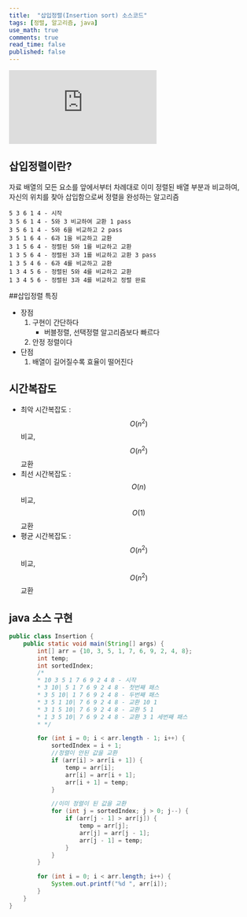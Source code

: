 ```yaml
---
title:  "삽입정렬(Insertion sort) 소스코드"
tags: [정렬, 알고리즘, java]
use_math: true
comments: true
read_time: false
published: false
---
```


<iframe src="https://www.youtube.com/embed/ROalU379l3U" frameborder="0" allow="accelerometer; autoplay; encrypted-media; gyroscope; picture-in-picture" allowfullscreen></iframe>

## 삽입정렬이란?
자료 배열의 모든 요소를 앞에서부터 차례대로 이미 정렬된 배열 부분과 비교하여,<br>
자신의 위치를 찾아 삽입함으로써 정렬을 완성하는 알고리즘

    5 3 6 1 4 - 시작
    3 5 6 1 4 - 5와 3 비교하여 교환 1 pass
    3 5 6 1 4 - 5와 6을 비교하고 2 pass
    3 5 1 6 4 - 6과 1을 비교하고 교환
    3 1 5 6 4 - 정렬된 5와 1를 비교하고 교환
    1 3 5 6 4 - 정렬된 3과 1를 비교하고 교환 3 pass
    1 3 5 4 6 - 6과 4를 비교하고 교환
    1 3 4 5 6 - 정렬된 5와 4를 비교하고 교환
    1 3 4 5 6 - 정렬된 3과 4를 비교하고 정렬 완료
    
##삽입정렬 특징
- 장점
    1. 구현이 간단하다
        * 버블정렬, 선택정렬 알고리즘보다 빠르다
    2. 안정 정렬이다
- 단점
    1. 배열이 길어질수록 효율이 떨어진다
    
## 시간복잡도
- 최악 시간복잡도 : $$O(n^2)$$ 비교, $$O(n^2)$$ 교환
- 최선 시간복잡도 : $$O(n)$$ 비교, $$O(1)$$ 교환
- 평균 시간복잡도 : $$O(n^2)$$ 비교, $$O(n^2)$$ 교환

## java 소스 구현

```java  
public class Insertion {
    public static void main(String[] args) {
        int[] arr = {10, 3, 5, 1, 7, 6, 9, 2, 4, 8};
        int temp;
        int sortedIndex;
        /*
        * 10 3 5 1 7 6 9 2 4 8 - 시작
        * 3 10| 5 1 7 6 9 2 4 8 - 첫번째 패스
        * 3 5 10| 1 7 6 9 2 4 8 - 두번째 패스
        * 3 5 1 10| 7 6 9 2 4 8 - 교환 10 1
        * 3 1 5 10| 7 6 9 2 4 8 - 교환 5 1
        * 1 3 5 10| 7 6 9 2 4 8 - 교환 3 1 세번째 패스
        * */

        for (int i = 0; i < arr.length - 1; i++) {
            sortedIndex = i + 1;
            //정렬이 안된 값을 교환
            if (arr[i] > arr[i + 1]) {
                temp = arr[i];
                arr[i] = arr[i + 1];
                arr[i + 1] = temp;
            }

            //이미 정렬이 된 값을 교환
            for (int j = sortedIndex; j > 0; j--) {
                if (arr[j - 1] > arr[j]) {
                    temp = arr[j];
                    arr[j] = arr[j - 1];
                    arr[j - 1] = temp;
                }
            }
        }

        for (int i = 0; i < arr.length; i++) {
            System.out.printf("%d ", arr[i]);
        }
    }
}
```